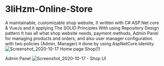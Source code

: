 # 3liHzm-Online-Store
A maintainable, customizable shop website, It written with C# ASP.Net core &amp; VueJs and it applying The SOLID Principles With using Repository Design pattern  It has all what shop website needs, payment methods,  Admin Panel for managing products and orders, and also user manager configuration with two policies (Admin, Manager) it done by using AspNetCore.Identity.
![Screenshot_2020-10-17 Home page Shop(1)](https://user-images.githubusercontent.com/69998253/96323519-190cc100-1026-11eb-868b-be6b9624d3a2.png)

Admin Panel
![Screenshot_2020-10-17 - Shop UI](https://user-images.githubusercontent.com/69998253/96323646-b10aaa80-1026-11eb-8711-ac626c1cdc26.png)
